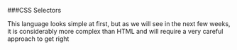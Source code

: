 ###CSS Selectors

This language looks simple at first, but as we will see in the next few weeks, it is considerably more complex than HTML and will require a very careful approach to get right